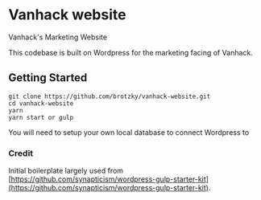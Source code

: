 # Vanhack website

Vanhack's Marketing Website

This codebase is built on Wordpress for the marketing facing of Vanhack.

## Getting Started

```
git clone https://github.com/brotzky/vanhack-website.git
cd vanhack-website
yarn
yarn start or gulp
```

You will need to setup your own local database to connect Wordpress to

### Credit

Initial boilerplate largely used from [https://github.com/synapticism/wordpress-gulp-starter-kit](https://github.com/synapticism/wordpress-gulp-starter-kit).